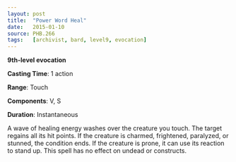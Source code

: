```yaml
---
layout: post
title:  "Power Word Heal"
date:   2015-01-10
source: PHB.266
tags:   [archivist, bard, level9, evocation]
---
```


**9th-level evocation**

**Casting Time**: 1 action

**Range**: Touch

**Components**: V, S

**Duration**: Instantaneous

A wave of healing energy washes over the creature you touch. The target regains all its hit points. If the creature is charmed, frightened, paralyzed, or stunned, the condition ends. If the creature is prone, it can use its reaction to stand up. This spell has no effect on undead or constructs.
